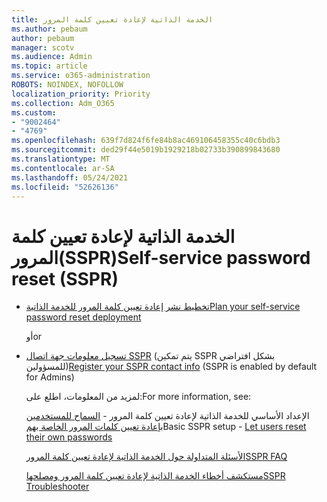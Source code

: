 ```yaml
---
title: الخدمة الذاتية لإعادة تعيين كلمة المرور
ms.author: pebaum
author: pebaum
manager: scotv
ms.audience: Admin
ms.topic: article
ms.service: o365-administration
ROBOTS: NOINDEX, NOFOLLOW
localization_priority: Priority
ms.collection: Adm_O365
ms.custom:
- "9002464"
- "4769"
ms.openlocfilehash: 639f7d824f6fe84b8ac469106458355c40c6bdb3
ms.sourcegitcommit: ded29f44e5019b1929218b02733b390899843680
ms.translationtype: MT
ms.contentlocale: ar-SA
ms.lasthandoff: 05/24/2021
ms.locfileid: "52626136"
---
```

# <a name="self-service-password-reset-sspr"></a><span data-ttu-id="c8938-102">الخدمة الذاتية لإعادة تعيين كلمة المرور(SSPR)</span><span class="sxs-lookup"><span data-stu-id="c8938-102">Self-service password reset (SSPR)</span></span>

- [<span data-ttu-id="c8938-103">تخطيط نشر إعادة تعيين كلمة المرور للخدمة الذاتية</span><span class="sxs-lookup"><span data-stu-id="c8938-103">Plan your self-service password reset deployment</span></span>](https://go.microsoft.com/fwlink/?linkid=2142944)  

    <span data-ttu-id="c8938-104">أو</span><span class="sxs-lookup"><span data-stu-id="c8938-104">or</span></span>
- <span data-ttu-id="c8938-105">[تسجيل معلومات جهة اتصال SSPR](https://mysignins.microsoft.com/security-info) (يتم تمكين SSPR بشكل افتراضي للمسؤولين)</span><span class="sxs-lookup"><span data-stu-id="c8938-105">[Register your SSPR contact info](https://mysignins.microsoft.com/security-info) (SSPR is enabled by default for Admins)</span></span>

    <span data-ttu-id="c8938-106">لمزيد من المعلومات، اطلع على:</span><span class="sxs-lookup"><span data-stu-id="c8938-106">For more information, see:</span></span>

    <span data-ttu-id="c8938-107">الإعداد الأساسي للخدمة الذاتية لإعادة تعيين كلمة المرور - [السماح للمستخدمين بإعادة تعيين كلمات المرور الخاصة بهم](/microsoft-365/admin/add-users/let-users-reset-passwords)</span><span class="sxs-lookup"><span data-stu-id="c8938-107">Basic SSPR setup - [Let users reset their own passwords](/microsoft-365/admin/add-users/let-users-reset-passwords)</span></span>

    [<span data-ttu-id="c8938-108">الأسئلة المتداولة حول الخدمة الذاتية لإعادة تعيين كلمة المرور</span><span class="sxs-lookup"><span data-stu-id="c8938-108">SSPR FAQ</span></span>](/azure/active-directory/authentication/active-directory-passwords-faq)

    [<span data-ttu-id="c8938-109">مستكشف أخطاء الخدمة الذاتية لإعادة تعيين كلمة المرور ومصلحها</span><span class="sxs-lookup"><span data-stu-id="c8938-109">SSPR Troubleshooter</span></span>](/azure/active-directory/authentication/active-directory-passwords-troubleshoot)
